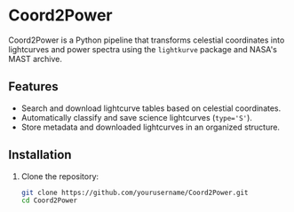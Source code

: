 # Coord2Power

Coord2Power is a Python pipeline that transforms celestial coordinates into lightcurves and power spectra using the `lightkurve` package and NASA's MAST archive.

## Features
- Search and download lightcurve tables based on celestial coordinates.
- Automatically classify and save science lightcurves (`type='S'`).
- Store metadata and downloaded lightcurves in an organized structure.

## Installation
1. Clone the repository:
   ```bash
   git clone https://github.com/yourusername/Coord2Power.git
   cd Coord2Power

